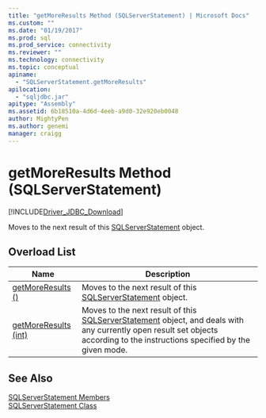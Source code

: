 ```yaml
---
title: "getMoreResults Method (SQLServerStatement) | Microsoft Docs"
ms.custom: ""
ms.date: "01/19/2017"
ms.prod: sql
ms.prod_service: connectivity
ms.reviewer: ""
ms.technology: connectivity
ms.topic: conceptual
apiname: 
  - "SQLServerStatement.getMoreResults"
apilocation: 
  - "sqljdbc.jar"
apitype: "Assembly"
ms.assetid: 6b18510a-4d6d-4eeb-a9d0-32e920eb0048
author: MightyPen
ms.author: genemi
manager: craigg
---
```

# getMoreResults Method (SQLServerStatement)
[!INCLUDE[Driver_JDBC_Download](../../../includes/driver_jdbc_download.md)]

  Moves to the next result of this [SQLServerStatement](../../../connect/jdbc/reference/sqlserverstatement-class.md) object.  
  
## Overload List  
  
|Name|Description|  
|----------|-----------------|  
|[getMoreResults ()](../../../connect/jdbc/reference/getmoreresults-method.md)|Moves to the next result of this [SQLServerStatement](../../../connect/jdbc/reference/sqlserverstatement-class.md) object.|  
|[getMoreResults (int)](../../../connect/jdbc/reference/getmoreresults-method-int.md)|Moves to the next result of this [SQLServerStatement](../../../connect/jdbc/reference/sqlserverstatement-class.md) object, and deals with any currently open result set objects according to the instructions specified by the given mode.|  
  
## See Also  
 [SQLServerStatement Members](../../../connect/jdbc/reference/sqlserverstatement-members.md)   
 [SQLServerStatement Class](../../../connect/jdbc/reference/sqlserverstatement-class.md)  
  
  
